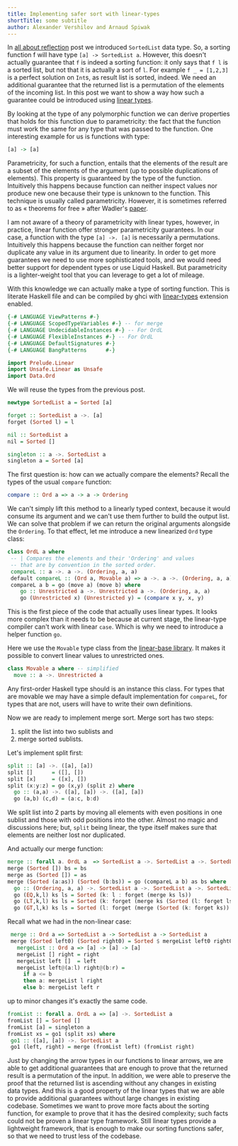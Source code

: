 ```yaml
---
title: Implementing safer sort with linear-types
shortTitle: some subtitle
author: Alexander Vershilov and Arnaud Spiwak
---
```


In [all about reflection](https://www.tweag.io/posts/2017-12-21-reflection-tutorial.html)
post we introduced `SortedList` data type. So, a sorting function f will have type
`[a] -> SortedList a`. However, this doesn't actually guarantee that `f` is indeed
a sorting function: it only says that `f l` is a sorted list, but not that it
is actually a sort of `l`.
For example `f _ = [1,2,3]` is a perfect solution on `Int`s, as result list is sorted,
indeed. We need an additional guarantee that the returned list is a permutation of the
elements of the incoming list. In this post we want to show a way how such a guarantee
could be introduced using [linear types](https://www.tweag.io/posts/2017-03-13-linear-types.html).

By looking at the type of any polymorphic function we can derive properties
that holds for this function due to parametricity: the fact that the
function must work the same
for any type that was passed to the function. One interesting example for us is functions
with type:

```haskell
[a] -> [a]
```

Parametricity, for such a function, entails  that the elements of the
result are a subset of the elements of the argument (up to possible duplications of elements).
This property is guaranteed by the type of the function. Intuitively this happens because
function can neither inspect values nor produce new one because their type is unknown to
the function.  This technique is usually called parametricity. However, it is sometimes
referred to as « theorems for free » after Wadler's [paper](http://citeseer.ist.psu.edu/viewdoc/summary?doi=10.1.1.38.9875).

I am not aware of a theory of parametricity with linear types, however, in practice,
linear function offer stronger parametricity guarantees. In our case, a function with the 
type `[a] ->. [a]` is necessarily a permutations. Intuitively this
happens because the function
can neither forget nor duplicate any value
in its argument due to linearity. In order to get more guarantees we need to use more
sophisticated tools, and we would need better support for dependent types or use Liquid
Haskell. But parametricity is a lighter-weight tool that you can leverage to get a lot of
mileage.

With this knowledge we can actually make a type of sorting function.
This is literate Haskell file and can be compiled by ghci with [linear-types](https://arxiv.org/abs/1710.09756)
extension enabled.

```haskell
{-# LANGUAGE ViewPatterns #-}
{-# LANGUAGE ScopedTypeVariables #-} -- for merge
{-# LANGUAGE UndecidableInstances #-} -- For OrdL
{-# LANGUAGE FlexibleInstances #-} -- For OrdL
{-# LANGUAGE DefaultSignatures #-}
{-# LANGUAGE BangPatterns      #-}

import Prelude.Linear
import Unsafe.Linear as Unsafe
import Data.Ord
```

We will reuse the types from the previous post.

```haskell
newtype SortedList a = Sorted [a]

forget :: SortedList a ->. [a]
forget (Sorted l) = l

nil :: SortedList a
nil = Sorted []

singleton :: a ->. SortedList a
singleton a = Sorted [a]
```

The first question is: how can we actually compare the elements?
Recall the types of the usual `compare` function:

```haskell
compare :: Ord a => a -> a -> Ordering
```

We can't simply lift this method to a linearly typed context, because it
would consume its argument and we can't use them further to build the
output list.
We can solve that problem if we can return the original arguments
alongside the `Ordering`. To that effect, let me
introduce a new linearized `Ord` type class:

```haskell
class OrdL a where
 -- | Compares the elements and their 'Ordering' and values
 -- that are by convention in the sorted order.
 compareL :: a ->. a ->. (Ordering, a, a)
 default compareL :: (Ord a, Movable a) => a ->. a ->. (Ordering, a, a)
 compareL a b = go (move a) (move b) where
    go :: Unrestricted a ->. Unrestricted a ->. (Ordering, a, a)
    go (Unrestricted x) (Unrestricted y) = (compare x y, x, y)
```

This is the first piece of the code that actually uses linear types.
It looks more complex than it needs to be because
at current stage, the linear-type compiler can't work with linear `case`. Which is why we need
to introduce a helper function `go`.

Here we use the `Movable` type class from the [linear-base library](https://github.com/tweag/linear-base/).
It makes it possible to convert linear values to unrestricted ones.

```haskell
class Movable a where -- simplified
  move :: a ->. Unrestricted a
```

Any first-order Haskell type should is an instance this class. For types that are
movable we may have a simple default implementation for `compareL`, for types that are
not, users will have to write their own definitions.

Now we are ready to implement merge sort. Merge sort has two steps:

  1. split the list into two sublists and
  2. merge sorted sublists.

Let's implement split first:

```haskell
split :: [a] ->. ([a], [a])
split []      = ([], [])
split [x]     = ([x], [])
split (x:y:z) = go (x,y) (split z) where
  go :: (a,a) ->. ([a], [a]) ->. ([a], [a])
  go (a,b) (c,d) = (a:c, b:d)
```

We split list into 2 parts by moving all elements with even positions in one
sublist and those with odd positions into the other. Almost no magic and discussions
here; but, `split` being linear, the type itself makes sure that elements are neither
lost nor duplicated.

And actually our merge function:

```haskell
merge :: forall a. OrdL a  => SortedList a ->. SortedList a ->. SortedList a
merge (Sorted []) bs = bs
merge as (Sorted []) = as
merge (Sorted (a:as)) (Sorted (b:bs)) = go (compareL a b) as bs where
  go :: (Ordering, a, a) ->. SortedList a ->. SortedList a ->. SortedList a
  go (EQ,k,l) ks ls = Sorted (k: l : forget (merge ks ls))
  go (LT,k,l) ks ls = Sorted (k: forget (merge ks (Sorted (l: forget ls))))
  go (GT,l,k) ks ls = Sorted (l: forget (merge (Sorted (k: forget ks)) ls))
```

Recall what we had in the non-linear case:

```Haskell
 merge :: Ord a => SortedList a -> SortedList a -> SortedList a
 merge (Sorted left0) (Sorted right0) = Sorted $ mergeList left0 right0 where
   mergeList :: Ord a => [a] -> [a] -> [a]
   mergeList [] right = right
   mergeList left []  = left
   mergeList left@(a:l) right@(b:r) =
     if a <= b
     then a: mergeList l right
     else b: mergeList left r
```

up to minor changes it's exactly the same code.

```haskell
fromList :: forall a. OrdL a => [a] ->. SortedList a
fromList [] = Sorted []
fromList [a] = singleton a
fromList xs = go1 (split xs) where
 go1 :: ([a], [a]) ->. SortedList a
 go1 (left, right) = merge (fromList left) (fromList right)
```

Just by changing the arrow types in our functions to linear arrows, we are able to get
additional guarantees that are enough to prove that the returned result is a
permutation of the input. In addition, we were able to preserve the proof that
the returned list is ascending without any changes in existing data types. And this
is a good property of the linear types that we are able to provide additional
guarantees without large changes in existing codebase. Sometimes we want to prove
more facts about the sorting function, for example to prove that it has
the desired complexity; such facts could not be proven a linear type framework.
Still linear types provide a lightweight framework, that is enough to make our
sorting functions safer, so that we need to trust less of the codebase.

